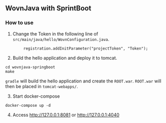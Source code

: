 ## WovnJava with SprintBoot

### How to use

1. Change the Token in the following line of `src/main/java/hello/WovnConfiguration.java`.

```
        registration.addInitParameter("projectToken", "Token");
```

2. Build the hello application and deploy it to tomcat.

```
cd wovnjava-springboot
make
```

`gradle` will build the hello application and create the `ROOT.war`.
`ROOT.war` will then be placed in `tomcat-webapps/`.

3. Start docker-compose

```
docker-compose up -d
```

4. Access http://127.0.0.1:8081 or http://127.0.0.1:4040 
